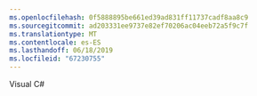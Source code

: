 ```yaml
---
ms.openlocfilehash: 0f5888895be661ed39ad831ff11737cadf8aa8c9
ms.sourcegitcommit: ad203331ee9737e82ef70206ac04eeb72a5f9c7f
ms.translationtype: MT
ms.contentlocale: es-ES
ms.lasthandoff: 06/18/2019
ms.locfileid: "67230755"
---
```

Visual C#